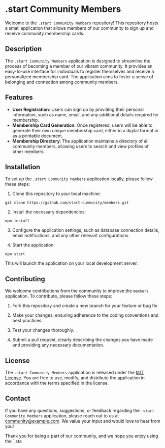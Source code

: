 # .start Community Members

Welcome to the `.start Community Members` repository! This repository hosts a small application that allows members of our community to sign up and receive community membership cards.

## Description

The `.start Community Members` application is designed to streamline the process of becoming a member of our vibrant community. It provides an easy-to-use interface for individuals to register themselves and receive a personalized membership card. The application aims to foster a sense of belonging and connection among community members.

## Features

- **User Registration**: Users can sign up by providing their personal information, such as name, email, and any additional details required for membership.
- **Membership Card Generation**: Once registered, users will be able to generate their own unique membership card, either in a digital format or as a printable document.
- **Membership Directory**: The application maintains a directory of all community members, allowing users to search and view profiles of other members.

## Installation

To set up the `.start Community Members` application locally, please follow these steps:

1. Clone this repository to your local machine:

`git clone https://github.com/start-cummunity/members.git `


2. Install the necessary dependencies:

`npm install`



3. Configure the application settings, such as database connection details, email notifications, and any other relevant configurations.

4. Start the application:

`npm start`

This will launch the application on your local development server.

## Contributing

We welcome contributions from the community to improve the `members` application. To contribute, please follow these steps:

1. Fork this repository and create a new branch for your feature or bug fix.

2. Make your changes, ensuring adherence to the coding conventions and best practices.

3. Test your changes thoroughly.

4. Submit a pull request, clearly describing the changes you have made and providing any necessary documentation.

## License

The `.start Community Members` application is released under the [MIT License](LICENSE). You are free to use, modify, and distribute the application in accordance with the terms specified in the license.

## Contact

If you have any questions, suggestions, or feedback regarding the `.start Community Members` application, please reach out to us at [community@example.com](mailto:dot.start.gmail.com). We value your input and would love to hear from you!

Thank you for being a part of our community, and we hope you enjoy using the `.sta
